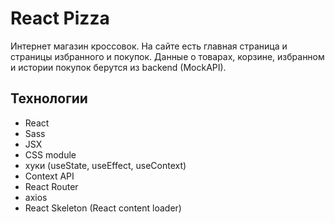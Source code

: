 # React Pizza

Интернет магазин кроссовок. На сайте есть главная страница и страницы избранного и покупок. Данные о товарах, корзине, избранном и истории покупок берутся из backend (MockAPI).

## Технологии

- React
- Sass
- JSX
- CSS module
- хуки (useState, useEffect, useContext)
- Context API
- React Router
- axios
- React Skeleton (React content loader)
